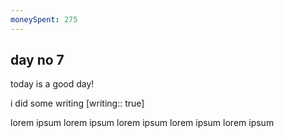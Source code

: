 ```yaml
---
moneySpent: 275
---
```

## day no 7
today is a good day!
 

i did some writing [writing:: true]

lorem ipsum lorem ipsum lorem ipsum lorem ipsum lorem ipsum
